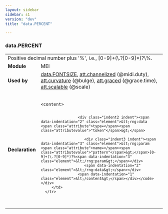 ```yaml
---
layout: sidebar
sidebar: s1
version: "dev"
title: "data.PERCENT"

---
```


<div class="macroSpec">
   <h3 id="data.PERCENT">data.PERCENT</h3>
   <table class="wovenodd">
      <tr>
         <td colspan="2" class="wovenodd-col2">Positive decimal number plus '%', i.e., [0-9]+(\.?[0-9]*)?\%.</td>
      </tr>
      <tr>
         <td class="wovenodd-col1"><strong>Module</strong></td>
         <td class="wovenodd-col2">MEI</td>
      </tr>
      <tr>
         <td class="wovenodd-col1"><strong>Used by</strong></td>
         <td class="wovenodd-col2">
            <div class="parent"><a class="link_odd" href="{{ site.baseurl }}/{{ page.version }}/data-types/data.fontsize.html">data.FONTSIZE</a>, <a class="link_odd_classSpec" href="{{ site.baseurl }}/{{ page.version }}/attribute-classes/att.channelized.html">att.channelized</a> (@midi.duty), <a class="link_odd_classSpec" href="{{ site.baseurl }}/{{ page.version }}/attribute-classes/att.curvature.html">att.curvature</a> (@bulge), <a class="link_odd_classSpec" href="{{ site.baseurl }}/{{ page.version }}/attribute-classes/att.graced.html">att.graced</a> (@grace.time), <a class="link_odd_classSpec" href="{{ site.baseurl }}/{{ page.version }}/attribute-classes/att.scalable.html">att.scalable</a> (@scale)
            </div>
         </td>
      </tr>
      <tr>
         <td class="wovenodd-col1"><strong>Declaration</strong></td>
         <td class="wovenodd-col2">
            <div class="code" xml:space="preserve" data-lang="ODD"><code>
                  <div class="indent1 indent"><span data-indentation="1" class="element">&lt;content&gt;</span>
                     
                     <div class="indent2 indent"><span data-indentation="2" class="element">&lt;rng:data <span class="attribute">type=</span><span class="attributevalue">"token"</span>&gt;</span>
                        
                        <div class="indent3 indent"><span data-indentation="3" class="element">&lt;rng:param <span class="attribute">name=</span><span class="attributevalue">"pattern"</span>&gt;</span>[0-9]+(\.?[0-9]*)?%<span data-indentation="3" class="element">&lt;/rng:param&gt;</span></div>
                        <span data-indentation="2" class="element">&lt;/rng:data&gt;</span></div>
                     <span data-indentation="1" class="element">&lt;/content&gt;</span></div></code></div>
         </td>
      </tr>
   </table>
</div>